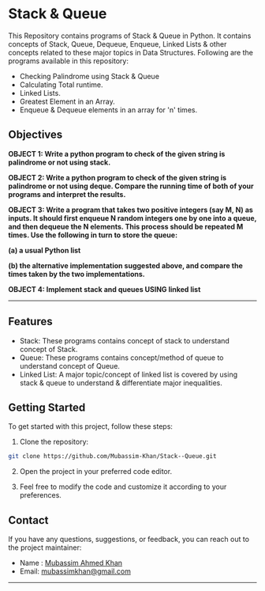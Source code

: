 # Stack & Queue
This Repository contains programs of Stack & Queue in Python. It contains concepts of Stack, Queue, Dequeue, Enqueue, Linked Lists & other concepts related to these major topics in Data Structures. Following are the programs available in this repository:

- Checking Palindrome using Stack & Queue
- Calculating Total runtime.
- Linked Lists.
- Greatest Element in an Array.
- Enqueue & Dequeue elements in an array for 'n' times.

## Objectives

<b>

OBJECT 1: Write a python program to check of the given string is palindrome or not
using stack.

OBJECT 2: Write a python program to check of the given string is palindrome or not
using deque.
Compare the running time of both of your programs and interpret the results.

OBJECT 3:
Write a program that takes two positive integers (say M, N) as inputs.
It should first enqueue N random integers one by one into a queue, and then dequeue
the N elements.
This process should be repeated M times.
Use the following in turn to store the queue:

(a) a usual Python list

(b) the alternative implementation suggested above, and compare the times
taken by the two implementations.

OBJECT 4:
Implement stack and queues USING linked list
</b>

---

## Features

- Stack: These programs contains concept of stack to understand concept of Stack.
- Queue: These programs contains concept/method of queue to understand concept of Queue.
- Linked List: A major topic/concept of linked list is covered by using stack & queue to understand & differentiate major inequalities.

## Getting Started

To get started with this project, follow these steps:

1. Clone the repository:

```bash
git clone https://github.com/Mubassim-Khan/Stack--Queue.git
```

2. Open the project in your preferred code editor.

3. Feel free to modify the code and customize it according to your preferences.

## Contact

If you have any questions, suggestions, or feedback, you can reach out to the project maintainer:

- Name : [Mubassim Ahmed Khan](https://linkedin.com/in/Mubassim-Khan)
- Email: [mubassimkhan@gmail.com](mailto:mubassimkhan@gmail.com)

---
